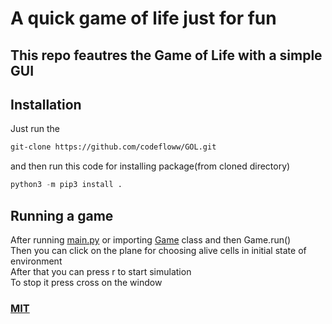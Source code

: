 # A quick game of life just for fun
## This repo feautres the Game of Life with a simple GUI  
## Installation
Just run the
```bash
git-clone https://github.com/codefloww/GOL.git
```
and then run this code for installing package(from cloned directory)
```python
python3 -m pip3 install .
```
## Running a game
After running [main.py](gol/main.py) or importing [Game](gol/main.py) class and then Game.run()  
Then you can click on the plane for choosing alive cells in initial state of environment  
After that you can press r to start simulation  
To stop it press cross on the window
### [MIT](LICENSE)
